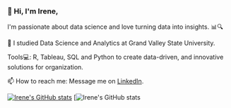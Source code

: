 ### 👋 Hi,  I'm Irene,

I'm passionate about data science and love turning data into insights. 📊🔍

💼 I studied Data Science and Analytics at Grand Valley State University.

Tools💻: R, Tableau, SQL and Python to create data-driven, and innovative solutions for organization.

 📫 How to reach me: Message me on [LinkedIn](https://www.linkedin.com/in/irene-kibet).

 <!---Github Stats--->
[![Irene's GitHub stats](https://github-readme-stats.vercel.app/api?username=IreneKibet)](https://github.com/IreneKibet/github-readme-stats)
[![Irene's GitHub stats](https://github-readme-stats.vercel.app/api?username=IreneKibet&show_icons=true&theme=gruvbox)
